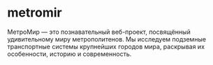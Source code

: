 # metromir
МетроМир — это познавательный веб-проект, посвящённый удивительному миру метрополитенов. Мы исследуем подземные транспортные системы крупнейших городов мира, раскрывая их особенности, историю и современность.
